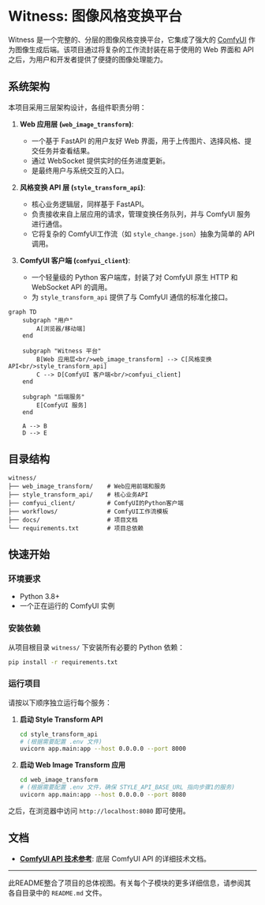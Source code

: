 # Witness: 图像风格变换平台

Witness 是一个完整的、分层的图像风格变换平台，它集成了强大的 [ComfyUI](https://github.com/comfyanonymous/ComfyUI) 作为图像生成后端。该项目通过将复杂的工作流封装在易于使用的 Web 界面和 API 之后，为用户和开发者提供了便捷的图像处理能力。

## 系统架构

本项目采用三层架构设计，各组件职责分明：

1.  **Web 应用层 (`web_image_transform`)**:
    *   一个基于 FastAPI 的用户友好 Web 界面，用于上传图片、选择风格、提交任务并查看结果。
    *   通过 WebSocket 提供实时的任务进度更新。
    *   是最终用户与系统交互的入口。

2.  **风格变换 API 层 (`style_transform_api`)**:
    *   核心业务逻辑层，同样基于 FastAPI。
    *   负责接收来自上层应用的请求，管理变换任务队列，并与 ComfyUI 服务进行通信。
    *   它将复杂的 ComfyUI工作流（如 `style_change.json`）抽象为简单的 API 调用。

3.  **ComfyUI 客户端 (`comfyui_client`)**:
    *   一个轻量级的 Python 客户端库，封装了对 ComfyUI 原生 HTTP 和 WebSocket API 的调用。
    *   为 `style_transform_api` 提供了与 ComfyUI 通信的标准化接口。

```mermaid
graph TD
    subgraph "用户"
        A[浏览器/移动端]
    end

    subgraph "Witness 平台"
        B[Web 应用层<br/>web_image_transform] --> C[风格变换 API<br/>style_transform_api]
        C --> D[ComfyUI 客户端<br/>comfyui_client]
    end

    subgraph "后端服务"
        E[ComfyUI 服务]
    end

    A --> B
    D --> E
```

## 目录结构

```
witness/
├── web_image_transform/    # Web应用前端和服务
├── style_transform_api/    # 核心业务API
├── comfyui_client/         # ComfyUI的Python客户端
├── workflows/              # ComfyUI工作流模板
├── docs/                   # 项目文档
└── requirements.txt        # 项目总依赖
```

## 快速开始

### 环境要求
- Python 3.8+
- 一个正在运行的 ComfyUI 实例

### 安装依赖

从项目根目录 `witness/` 下安装所有必要的 Python 依赖：

```bash
pip install -r requirements.txt
```

### 运行项目

请按以下顺序独立运行每个服务：

1.  **启动 Style Transform API**
    ```bash
    cd style_transform_api
    # (根据需要配置 .env 文件)
    uvicorn app.main:app --host 0.0.0.0 --port 8000
    ```

2.  **启动 Web Image Transform 应用**
    ```bash
    cd web_image_transform
    # (根据需要配置 .env 文件，确保 STYLE_API_BASE_URL 指向步骤1的服务)
    uvicorn app.main:app --host 0.0.0.0 --port 8080
    ```
之后，在浏览器中访问 `http://localhost:8080` 即可使用。

## 文档

- **[ComfyUI API 技术参考](./docs/comfyui_api.md)**: 底层 ComfyUI API 的详细技术文档。

---
此README整合了项目的总体视图。有关每个子模块的更多详细信息，请参阅其各自目录中的 `README.md` 文件。 